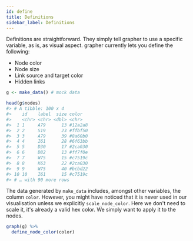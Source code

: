```yaml
---
id: define
title: Definitions
sidebar_label: Definitions
---
```


Definitions are straightforward. They simply tell grapher to use a specific variable, as is, as visual aspect. grapher currently lets you define the following:

- Node color
- Node size
- Link source and target color
- Hidden links

```r
g <- make_data() # mock data

head(g$nodes)
#> # A tibble: 100 x 4
#>    id    label  size color  
#>    <chr> <chr> <dbl> <chr>  
#>  1 1     A79      13 #12a2a8
#>  2 2     S19      23 #ffbf50
#>  3 3     A79      39 #8a60b0
#>  4 4     I61      28 #6f63bb
#>  5 5     D30      17 #2ca030
#>  6 6     D82      13 #ff7f0e
#>  7 7     W75      15 #c7519c
#>  8 8     K63      22 #2ca030
#>  9 9     W75      40 #bcbd22
#> 10 10    I61      15 #c7519c
#> # … with 90 more rows
```

The data generated by `make_data` includes, amongst other variables, the column `color`. However, you might have noticed that it is never used in our visualisation unless we explicitly `scale_node_color`. Here we don't need to scale it, it's already a valid hex color. We simply want to apply it to the nodes. 

```r
graph(g) %>% 
  define_node_color(color)
```
